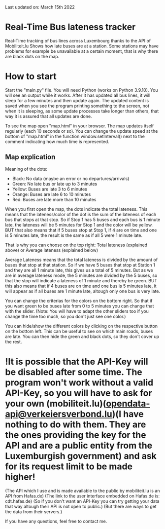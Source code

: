 Last updated on: March 15th 2022

# Real-Time Bus lateness tracker
Real-Time tracking of bus lines across Luxembourg thanks to the API of Mobiliteit.lu
Shows how late buses are at a station.
Some stations may have problems for example be unavailable at a certain moment, that is why there are black dots on the map.

# How to start
Start the "main.py" file. You will need Python (works on Python 3.9.10).
You will see an output while it works.
After it has updated all bus lines, it will sleep for a few minutes and then update again.
The updated content is saved when you see the program printing something to the screen, not when it is sleeping, as some update processes take longer than others, that way it is assured that all updates are done.

To see the map open "map.html" in your browser.
The map updates itself regularly (each 10 seconds or so). You can change the update speed at the bottom of "map.html" in the function window.setInterval() next to the comment indicating how much time is represented.


## Map explication
Meaning of the dots:
  - Black: No data (maybe an error or no departures/arrivals)
  - Green: No late bus or late up to 3 minutes
  - Yellow: Buses are late 3 to 6 minutes
  - Orange: Buses are late 6 to 10 minutes
  - Red: Buses are late more than 10 minutes

When you first open the map, the dots indicate the total lateness.
This means that the lateness/color of the dot is the sum of the lateness of each bus that stops at that stop.
So if Stop 1 has 5 buses and each bus is 1 minute late, the lateness will be 5 minutes for Stop 1 and the color will be yellow.
BUT that also means that if 5 buses stop at Stop 1, if 4 are on time and one is 5 minutes late, the result is the same as if all 5 were 1 minute late.

That is why you can choose on the top right: Total lateness (explained above) or Average lateness (explained below)

Average Lateness means that the total lateness is divided by the amount of buses that stop at that station.
So if we have 5 buses that stop at Station 1 and they are all 1 minute late, this gives us a total of 5 minutes.
But as we are in average lateness mode, the 5 minutes are divided by the 5 buses, so that the stop will indicate a lateness of 1 minute and thereby be green.
BUT this also means that if 4 buses are on time and one bus is 5 minutes late, it will appear as if all buses are 1 minute late, altough only one bus is very late.

You can change the criterias for the colors on the bottom right.
So that if you want green to be buses late from 0 to 5 minutes you can change that with the slider.
(Note: You will have to adapt the other sliders too if you change the time too much, so you don't just see one color.)

You can hide/show the different colors by clicking on the respective button on the bottom left.
This can be useful to see on which main roads, buses are late. You can then hide the green and black dots, so they don't cover up the rest.


# !It is possible that the API-Key will be disabled after some time. The program won't work without a valid API-Key, so you will have to ask for your own (mobiliteit.lu)(opendata-api@verkeiersverbond.lu)(I have nothing to do with them. They are the ones providing the key for the API and are a public entity from the Luxemburgish government) and ask for its request limit to be made higher!

(The API which I use and is made available to the public by mobiliteit.lu is an API from Hafas.de)
(The link to the user interface embedded on Hafas.de is: cdt.hafas.de)
(So if you don't want an API-Key you can try getting your data that way altough their API is not open to public.)
(But there are ways to get the data from their servers.)


If you have any questions, feel free to contact me.
